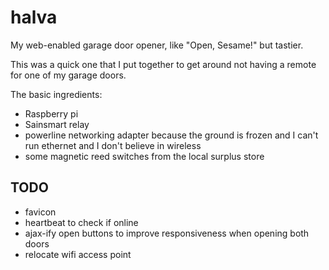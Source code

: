 # halva
My web-enabled garage door opener, like "Open, Sesame!" but tastier.

This was a quick one that I put together to get around not having a remote for one of my garage doors.

The basic ingredients:
* Raspberry pi
* Sainsmart relay
* powerline networking adapter because the ground is frozen and I can't run ethernet and I don't believe in wireless
* some magnetic reed switches from the local surplus store

## TODO
* favicon
* heartbeat to check if online
* ajax-ify open buttons to improve responsiveness when opening both doors
* relocate wifi access point
